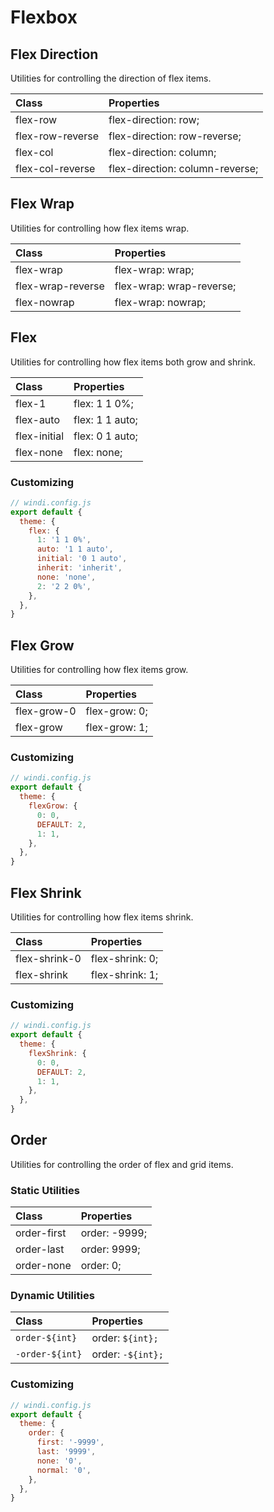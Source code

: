 # Flexbox

## Flex Direction

Utilities for controlling the direction of flex items.

| Class | Properties |
| :---- | :--------- |
| flex-row | flex-direction: row; |
| flex-row-reverse | flex-direction: row-reverse; |
| flex-col | flex-direction: column; |
| flex-col-reverse | flex-direction: column-reverse; |

## Flex Wrap

Utilities for controlling how flex items wrap.

| Class | Properties |
| :---- | :--------- |
| flex-wrap | flex-wrap: wrap; |
| flex-wrap-reverse | flex-wrap: wrap-reverse; |
| flex-nowrap | flex-wrap: nowrap; |

## Flex

Utilities for controlling how flex items both grow and shrink.

| Class | Properties |
| :---- | :--------- |
| flex-1 | flex: 1 1 0%; |
| flex-auto | flex: 1 1 auto; |
| flex-initial | flex: 0 1 auto; |
| flex-none | flex: none; |

### Customizing

```js
// windi.config.js
export default {
  theme: {
    flex: {
      1: '1 1 0%',
      auto: '1 1 auto',
      initial: '0 1 auto',
      inherit: 'inherit',
      none: 'none',
      2: '2 2 0%',
    },
  },
}
```

## Flex Grow

Utilities for controlling how flex items grow.

| Class | Properties |
| :---- | :--------- |
| flex-grow-0 | flex-grow: 0; |
| flex-grow | flex-grow: 1; |

### Customizing

```js
// windi.config.js
export default {
  theme: {
    flexGrow: {
      0: 0,
      DEFAULT: 2,
      1: 1,
    },
  },
}
```

## Flex Shrink

Utilities for controlling how flex items shrink.

| Class | Properties |
| :---- | :--------- |
| flex-shrink-0 | flex-shrink: 0; |
| flex-shrink | flex-shrink: 1; |

### Customizing

```js
// windi.config.js
export default {
  theme: {
    flexShrink: {
      0: 0,
      DEFAULT: 2,
      1: 1,
    },
  },
}
```

## Order

Utilities for controlling the order of flex and grid items.

### Static Utilities

| Class | Properties |
| :---- | :--------- |
| order-first | order: -9999; |
| order-last | order: 9999; |
| order-none | order: 0; |

### Dynamic Utilities

| Class | Properties |
| :---- | :--------- |
| `order-${int}` | order: `${int};` |
| `-order-${int}` | order: `-${int};` |

### Customizing

```js
// windi.config.js
export default {
  theme: {
    order: {
      first: '-9999',
      last: '9999',
      none: '0',
      normal: '0',
    },
  },
}
```
